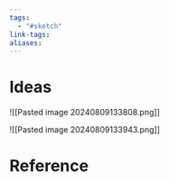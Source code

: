 ```yaml
---
tags:
  - "#sketch"
link-tags: 
aliases:
---
```

# Ideas
![[Pasted image 20240809133808.png]]

![[Pasted image 20240809133943.png]]



# Reference


